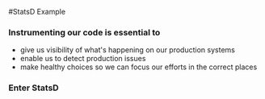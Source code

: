 #StatsD Example

### Instrumenting our code is essential to

* give us visibility of what's happening on our production systems
* enable us to detect production issues
* make healthy choices so we can focus our efforts in the correct places

### Enter StatsD